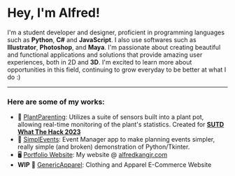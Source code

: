 # **Hey, I'm Alfred!** 

I'm a student developer and designer, proficient in programming languages such as **Python**, **C#** and **JavaScript**. I also use softwares such as **Illustrator**, **Photoshop**, and **Maya**. I'm passionate about creating beautiful and functional applications and solutions that provide amazing user experiences, both in 2D and **3D**. I'm excited to learn more about opportunities in this field, continuing to grow everyday to be better at what I do :)

---
### Here are some of my works:
- 🌱 [PlantParenting](https://github.com/WTH23-fascinatingTurtle/plantparenting): 
Utilizes a suite of sensors built into a plant pot, allowing real-time monitoring of the plant's statistics. Created for **[SUTD What The Hack 2023](https://www.sutdwth.com/)**
- 📅 [SimplEvents](https://github.com/AlphaIncorporated/SimplEvents):
Event Manager app to make planning events simpler, really simple (and broken) demonstration of Python/Tkinter.
- 🖥️ [Portfolio Website](https://github.com/Alfred-Kang/portfolio):
My website @ [alfredkangjr.com](alfredkangjr.com)
- **WIP** 🛒 [GenericApparel](https://github.com/Alfred-Kang/GenericApparel): Clothing and Apparel E-Commerce Website